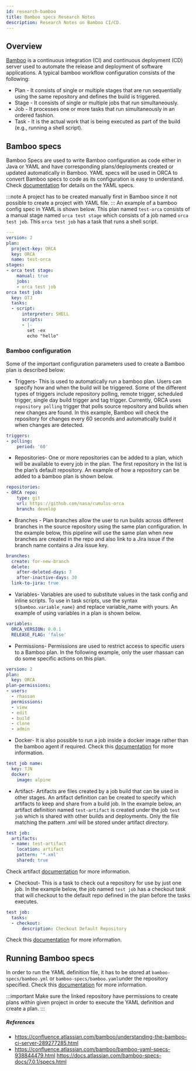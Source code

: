 ```yaml
---
id: research-bamboo
title: Bamboo specs Research Notes
description: Research Notes on Bamboo CI/CD.
---
```


## Overview

[Bamboo](https://confluence.atlassian.com/bamboo/getting-started-with-bamboo-289277283.html) is a continuous integration (CI) and continuous deployment (CD) server used to automate the release and deployment of software applications. A typical bamboo workflow configuration consists of the following:

 - Plan - It consists of single or multiple stages that are run sequentially using the same repository and defines the build is triggered.
 - Stage - It consists of single or multiple jobs that run simultaneously.
 - Job - It processes one or more tasks that run simultaneously in an ordered fashion. 
 - Task - It is the actual work that is being executed as part of the build (e.g., running a shell script).

## Bamboo specs

Bamboo Specs are used to write Bamboo configuration as code either in Java or YAML and have corresponding plans/deployments created or updated automatically in Bamboo. YAML specs will be used in ORCA to convert Bamboo specs to code as its configuration is easy to understand. Check [documentation](https://docs.atlassian.com/bamboo-specs-docs/7.0.1/specs.html#starting-with-yaml) for details on the YAML specs.

:::note
A project has to be created manually first in Bamboo since it not possible to create a project with YAML file.
:::
An example of a bamboo config spec in YAML is shown below. This plan named `test-orca` consists of a manual stage named `orca test stage` which consists of a job named `orca test job`. This `orca test job` has a task that runs a shell script. 

```yaml
---
version: 2
plan:
  project-key: ORCA
  key: ORCA
  name: test-orca
stages:
- orca test stage:
    manual: true
    jobs:
    - orca test job
orca test job:
  key: OTJ
  tasks:
  - script:
      interpreter: SHELL
      scripts:
      - |-
        set -ex
        echo "hello"
```

### Bamboo configuration
Some of the important configuration parameters used to create a Bamboo plan is described below:

- Triggers- This is used to automatically run a bamboo plan. Users can specify how and when the build will be triggered. Some of the different types of triggers include repository polling, remote trigger, scheduled trigger, single day build trigger and tag trigger. Currently, ORCA uses `repository polling` trigger that polls source repository and builds when new changes are found. In this example, Bamboo will check the repository for changes every 60 seconds and automatically build it when changes are detected.

```yaml
triggers:
- polling:
    period: '60'
```

- Repositories- One or more repositories can be added to a plan, which will be available to every job in the plan. The first repository in the list is the plan’s default repository. An example of how a repository can be added to a bamboo plan is shown below. 

```yaml
repositories:
- ORCA repo:
    type: git
    url: https://github.com/nasa/cumulus-orca
    branch: develop
```
- Branches - Plan branches allow the user to run builds across different branches in the source repository using the same plan configuration.
In the example below, this pipeline will use the same plan when new branches are created in the repo and also link to a Jira issue if the branch name contains a Jira issue key.

```yaml
branches:
  create: for-new-branch
  delete:
    after-deleted-days: 7
    after-inactive-days: 30
  link-to-jira: true
```

- Variables- Variables are used to substitute values in the task config and inline scripts. To use in task scripts, use the syntax `${bamboo.variable_name}` and replace variable_name with yours. An example of using variables in a plan is shown below.
```yaml
variables:
  ORCA_VERSION: 0.0.1
  RELEASE_FLAG: 'false'
```
- Permissions- Permissions are used to restrict access to specific users to a Bamboo plan. In the following example, only the user rhassan can do some specific actions on this plan.

```yaml
version: 2
plan:
  key: ORCA
plan-permissions:
- users:
  - rhassan
  permissions:
  - view
  - edit
  - build
  - clone
  - admin
```
- Docker- It is also possible to run a job inside a docker image rather than the bamboo agent if required. Check this [documentation](https://hub.docker.com/r/atlassian/bamboo-agent-base) for more information.

```yaml
test job name:
  key: TJN
  docker:
    image: alpine
```
- Artifact- Artifacts are files created by a job build that can be used in other stages. An artifact definition can be created to specify which artifacts to keep and share from a build job. In the example below, an artifact definition named `test-artifact` is created under the job `test job` which is shared with other builds and deployments. Only the file matching the pattern .xml will be stored under artifact directory. 

```yaml
test job:
  artifacts:
  - name: test-artifact
    location: artifact
    pattern: '*.xml'
    shared: true
```
Check artifact [documentation](https://confluence.atlassian.com/bamboo/configuring-a-job-s-build-artifacts-289277071.html) for more information.

- Checkout- This is a task to check out a repository for use by just one job. In the example below, the job named `test job` has a checkout task that will checkout to the default repo defined in the plan before the tasks executes.

```yaml
test job:
  tasks:
  - checkout:
      description: Checkout Default Repository
```
Check this [documentation](https://confluence.atlassian.com/bamboo0800/checking-out-code-1077778795.html) for more information.


## Running Bamboo specs
In order to run the YAML definition file, it has to be stored at `bamboo-specs/bamboo.yml` or `bamboo-specs/bamboo.yaml`under the repository specified. Check this [documentation](https://confluence.atlassian.com/bamboo/bamboo-yaml-specs-938844479.html) for more information.

:::important
Make sure the linked repository have permissions to create plans within given project in order to execute the YAML definition and create a plan. 
:::


##### References
- https://confluence.atlassian.com/bamboo/understanding-the-bamboo-ci-server-289277285.html
- https://confluence.atlassian.com/bamboo/bamboo-yaml-specs-938844479.html
https://docs.atlassian.com/bamboo-specs-docs/7.0.1/specs.html